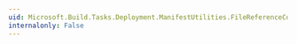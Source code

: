 ```yaml
---
uid: Microsoft.Build.Tasks.Deployment.ManifestUtilities.FileReferenceCollection.Remove(Microsoft.Build.Tasks.Deployment.ManifestUtilities.FileReference)
internalonly: False
---
```

